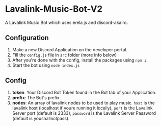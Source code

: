 # Lavalink-Music-Bot-V2

A Lavalink Music Bot which uses erela.js and discord-akairo.

## Configuration
1) Make a new Discord Application on the developer portal.
2) Fill the `config.js` file in `src` folder (more info below)
3) After you're done with the config, install the packages using `npm i`.
4) Start the bot using `node index.js`

## Config
1) **token**: Your Discord Bot Token found in the Bot tab of your Application.
2) **prefix**: The Bot's prefix.
3) **nodes**: An array of lavalink nodes to be used to play music. `host` is the lavalink host (localhost if youre running it locally), `port` is the Lavalink Server port (default is 2333), `password` is the Lavalink Server Password (default is youshallnotpass).
